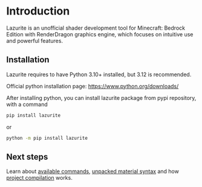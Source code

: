# Introduction

Lazurite is an unofficial shader development tool for Minecraft: Bedrock Edition with RenderDragon graphics engine, which focuses on intuitive use and powerful features.

## Installation

Lazurite requires to have Python 3.10+ installed, but 3.12 is recommended.

Official python installation page: <https://www.python.org/downloads/>

After installing python, you can install lazurite package from pypi repository, with a command

```sh
pip install lazurite
```

or

```sh
python -m pip install lazurite
```

## Next steps

Learn about [available commands](commands.md), [unpacked material syntax](material.md) and how [project compilation](project.md) works.
